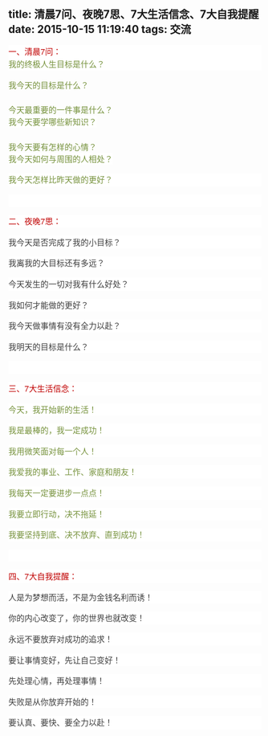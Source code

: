 title: 清晨7问、夜晚7思、7大生活信念、7大自我提醒
date: 2015-10-15 11:19:40
tags: 交流
---
<body>
<a name="281"/>

<div>
<div style="word-wrap: break-word; -webkit-nbsp-mode: space; -webkit-line-break: after-white-space;"><p style="max-width: 100%; word-wrap: normal; box-sizing: border-box !important; min-height: 1em; white-space: normal; color: rgb(62, 62, 62); font-family: &apos;Helvetica Neue&apos;, Helvetica, &apos;Hiragino Sans GB&apos;, &apos;Microsoft YaHei&apos;, 微软雅黑, Arial, sans-serif; font-size: 16px; font-style: normal; font-variant: normal; font-weight: normal; letter-spacing: normal; line-height: 25.6000003814697px; orphans: auto; text-align: start; text-indent: 0px; text-transform: none; widows: auto; word-spacing: 0px; -webkit-text-stroke-width: 0px; background-color: rgb(255, 255, 255);"><span style="max-width: 100%; word-wrap: break-word !important; box-sizing: border-box !important; color: rgb(192, 0, 0);">一、清晨7问：</span><span style="max-width: 100%; word-wrap: break-word !important; box-sizing: border-box !important; color: rgb(192, 0, 0);"><br style="max-width: 100%; word-wrap: break-word !important; box-sizing: border-box !important;"/><span style="color: rgb(118, 146, 60);">我的终极人生目标是什么？</span></span></p><div style="font-size: 16px;"><span style="max-width: 100%; word-wrap: break-word !important; box-sizing: border-box !important; color: rgb(118, 146, 60);">我今天的目标是什么？</span></div><div style="font-size: 16px;"><font color="#76923C"><span style="line-height: 25px;"><br/></span></font></div><div style="font-size: 16px;"><span style="max-width: 100%; word-wrap: break-word !important; box-sizing: border-box !important; color: rgb(118, 146, 60);">今天最重要的一件事是什么？</span></div><div><span style="max-width: 100%; word-wrap: break-word !important; box-sizing: border-box !important; color: rgb(118, 146, 60);"><span style="font-family: &apos;Helvetica Neue&apos;, Helvetica, &apos;Hiragino Sans GB&apos;, &apos;Microsoft YaHei&apos;, 微软雅黑, Arial, sans-serif; font-size: 16px; line-height: 25px; background-color: rgb(255, 255, 255);">我今天要学哪些新知识？</span></span></div><div><span style="font-family: &apos;Helvetica Neue&apos;, Helvetica, &apos;Hiragino Sans GB&apos;, &apos;Microsoft YaHei&apos;, 微软雅黑, Arial, sans-serif; font-size: 16px; line-height: 25px; background-color: rgb(255, 255, 255);"><br/></span></div><div style="font-size: 16px;"><span style="max-width: 100%; word-wrap: break-word !important; box-sizing: border-box !important; color: rgb(118, 146, 60);">我今天要有怎样的心情？</span></div><div><span style="max-width: 100%; word-wrap: break-word !important; box-sizing: border-box !important; color: rgb(118, 146, 60);"><span style="font-family: &apos;Helvetica Neue&apos;, Helvetica, &apos;Hiragino Sans GB&apos;, &apos;Microsoft YaHei&apos;, 微软雅黑, Arial, sans-serif; font-size: 16px; line-height: 25px; background-color: rgb(255, 255, 255);">我今天如何与周围的人相处？</span></span></div><p style="max-width: 100%; word-wrap: normal; box-sizing: border-box !important; min-height: 1em; white-space: normal; color: rgb(62, 62, 62); font-family: &apos;Helvetica Neue&apos;, Helvetica, &apos;Hiragino Sans GB&apos;, &apos;Microsoft YaHei&apos;, 微软雅黑, Arial, sans-serif; font-size: 16px; font-style: normal; font-variant: normal; font-weight: normal; letter-spacing: normal; line-height: 25.6000003814697px; orphans: auto; text-align: start; text-indent: 0px; text-transform: none; widows: auto; word-spacing: 0px; -webkit-text-stroke-width: 0px; background-color: rgb(255, 255, 255);"><span style="max-width: 100%; word-wrap: break-word !important; box-sizing: border-box !important; color: rgb(118, 146, 60);">我今天怎样比昨天做的更好？</span></p><p style="max-width: 100%; word-wrap: normal; box-sizing: border-box !important; min-height: 1em; white-space: normal; color: rgb(62, 62, 62); font-family: &apos;Helvetica Neue&apos;, Helvetica, &apos;Hiragino Sans GB&apos;, &apos;Microsoft YaHei&apos;, 微软雅黑, Arial, sans-serif; font-size: 16px; font-style: normal; font-variant: normal; font-weight: normal; letter-spacing: normal; line-height: 25.6000003814697px; orphans: auto; text-align: start; text-indent: 0px; text-transform: none; widows: auto; word-spacing: 0px; -webkit-text-stroke-width: 0px; background-color: rgb(255, 255, 255);">　　</p><p style="max-width: 100%; word-wrap: normal; box-sizing: border-box !important; min-height: 1em; white-space: normal; color: rgb(62, 62, 62); font-family: &apos;Helvetica Neue&apos;, Helvetica, &apos;Hiragino Sans GB&apos;, &apos;Microsoft YaHei&apos;, 微软雅黑, Arial, sans-serif; font-size: 16px; font-style: normal; font-variant: normal; font-weight: normal; letter-spacing: normal; line-height: 25.6000003814697px; orphans: auto; text-align: start; text-indent: 0px; text-transform: none; widows: auto; word-spacing: 0px; -webkit-text-stroke-width: 0px; background-color: rgb(255, 255, 255);"><span style="max-width: 100%; word-wrap: break-word !important; box-sizing: border-box !important; color: rgb(192, 0, 0);">二、夜晚7思：</span></p><p style="max-width: 100%; word-wrap: normal; box-sizing: border-box !important; min-height: 1em; white-space: normal; color: rgb(62, 62, 62); font-family: &apos;Helvetica Neue&apos;, Helvetica, &apos;Hiragino Sans GB&apos;, &apos;Microsoft YaHei&apos;, 微软雅黑, Arial, sans-serif; font-size: 16px; font-style: normal; font-variant: normal; font-weight: normal; letter-spacing: normal; line-height: 25.6000003814697px; orphans: auto; text-align: start; text-indent: 0px; text-transform: none; widows: auto; word-spacing: 0px; -webkit-text-stroke-width: 0px; background-color: rgb(255, 255, 255);">我今天是否完成了我的小目标？</p><p style="max-width: 100%; word-wrap: normal; box-sizing: border-box !important; min-height: 1em; white-space: normal; color: rgb(62, 62, 62); font-family: &apos;Helvetica Neue&apos;, Helvetica, &apos;Hiragino Sans GB&apos;, &apos;Microsoft YaHei&apos;, 微软雅黑, Arial, sans-serif; font-size: 16px; font-style: normal; font-variant: normal; font-weight: normal; letter-spacing: normal; line-height: 25.6000003814697px; orphans: auto; text-align: start; text-indent: 0px; text-transform: none; widows: auto; word-spacing: 0px; -webkit-text-stroke-width: 0px; background-color: rgb(255, 255, 255);">我离我的大目标还有多远？</p><p style="max-width: 100%; word-wrap: normal; box-sizing: border-box !important; min-height: 1em; white-space: normal; color: rgb(62, 62, 62); font-family: &apos;Helvetica Neue&apos;, Helvetica, &apos;Hiragino Sans GB&apos;, &apos;Microsoft YaHei&apos;, 微软雅黑, Arial, sans-serif; font-size: 16px; font-style: normal; font-variant: normal; font-weight: normal; letter-spacing: normal; line-height: 25.6000003814697px; orphans: auto; text-align: start; text-indent: 0px; text-transform: none; widows: auto; word-spacing: 0px; -webkit-text-stroke-width: 0px; background-color: rgb(255, 255, 255);">今天发生的一切对我有什么好处？</p><p style="max-width: 100%; word-wrap: normal; box-sizing: border-box !important; min-height: 1em; white-space: normal; color: rgb(62, 62, 62); font-family: &apos;Helvetica Neue&apos;, Helvetica, &apos;Hiragino Sans GB&apos;, &apos;Microsoft YaHei&apos;, 微软雅黑, Arial, sans-serif; font-size: 16px; font-style: normal; font-variant: normal; font-weight: normal; letter-spacing: normal; line-height: 25.6000003814697px; orphans: auto; text-align: start; text-indent: 0px; text-transform: none; widows: auto; word-spacing: 0px; -webkit-text-stroke-width: 0px; background-color: rgb(255, 255, 255);">我如何才能做的更好？</p><p style="max-width: 100%; word-wrap: normal; box-sizing: border-box !important; min-height: 1em; white-space: normal; color: rgb(62, 62, 62); font-family: &apos;Helvetica Neue&apos;, Helvetica, &apos;Hiragino Sans GB&apos;, &apos;Microsoft YaHei&apos;, 微软雅黑, Arial, sans-serif; font-size: 16px; font-style: normal; font-variant: normal; font-weight: normal; letter-spacing: normal; line-height: 25.6000003814697px; orphans: auto; text-align: start; text-indent: 0px; text-transform: none; widows: auto; word-spacing: 0px; -webkit-text-stroke-width: 0px; background-color: rgb(255, 255, 255);">我今天做事情有没有全力以赴？</p><p style="max-width: 100%; word-wrap: normal; box-sizing: border-box !important; min-height: 1em; white-space: normal; color: rgb(62, 62, 62); font-family: &apos;Helvetica Neue&apos;, Helvetica, &apos;Hiragino Sans GB&apos;, &apos;Microsoft YaHei&apos;, 微软雅黑, Arial, sans-serif; font-size: 16px; font-style: normal; font-variant: normal; font-weight: normal; letter-spacing: normal; line-height: 25.6000003814697px; orphans: auto; text-align: start; text-indent: 0px; text-transform: none; widows: auto; word-spacing: 0px; -webkit-text-stroke-width: 0px; background-color: rgb(255, 255, 255);">我明天的目标是什么？</p><p style="max-width: 100%; word-wrap: normal; box-sizing: border-box !important; min-height: 1em; white-space: normal; color: rgb(62, 62, 62); font-family: &apos;Helvetica Neue&apos;, Helvetica, &apos;Hiragino Sans GB&apos;, &apos;Microsoft YaHei&apos;, 微软雅黑, Arial, sans-serif; font-size: 16px; font-style: normal; font-variant: normal; font-weight: normal; letter-spacing: normal; line-height: 25.6000003814697px; orphans: auto; text-align: start; text-indent: 0px; text-transform: none; widows: auto; word-spacing: 0px; -webkit-text-stroke-width: 0px; background-color: rgb(255, 255, 255);">　　</p><p style="max-width: 100%; word-wrap: normal; box-sizing: border-box !important; min-height: 1em; white-space: normal; color: rgb(62, 62, 62); font-family: &apos;Helvetica Neue&apos;, Helvetica, &apos;Hiragino Sans GB&apos;, &apos;Microsoft YaHei&apos;, 微软雅黑, Arial, sans-serif; font-size: 16px; font-style: normal; font-variant: normal; font-weight: normal; letter-spacing: normal; line-height: 25.6000003814697px; orphans: auto; text-align: start; text-indent: 0px; text-transform: none; widows: auto; word-spacing: 0px; -webkit-text-stroke-width: 0px; background-color: rgb(255, 255, 255);"><span style="max-width: 100%; word-wrap: break-word !important; box-sizing: border-box !important; color: rgb(192, 0, 0);">三、7大生活信念：</span></p><p style="max-width: 100%; word-wrap: normal; box-sizing: border-box !important; min-height: 1em; white-space: normal; color: rgb(62, 62, 62); font-family: &apos;Helvetica Neue&apos;, Helvetica, &apos;Hiragino Sans GB&apos;, &apos;Microsoft YaHei&apos;, 微软雅黑, Arial, sans-serif; font-size: 16px; font-style: normal; font-variant: normal; font-weight: normal; letter-spacing: normal; line-height: 25.6000003814697px; orphans: auto; text-align: start; text-indent: 0px; text-transform: none; widows: auto; word-spacing: 0px; -webkit-text-stroke-width: 0px; background-color: rgb(255, 255, 255);"><span style="max-width: 100%; word-wrap: break-word !important; box-sizing: border-box !important; color: rgb(118, 146, 60);">今天，我开始新的生活！</span></p><p style="max-width: 100%; word-wrap: normal; box-sizing: border-box !important; min-height: 1em; white-space: normal; color: rgb(62, 62, 62); font-family: &apos;Helvetica Neue&apos;, Helvetica, &apos;Hiragino Sans GB&apos;, &apos;Microsoft YaHei&apos;, 微软雅黑, Arial, sans-serif; font-size: 16px; font-style: normal; font-variant: normal; font-weight: normal; letter-spacing: normal; line-height: 25.6000003814697px; orphans: auto; text-align: start; text-indent: 0px; text-transform: none; widows: auto; word-spacing: 0px; -webkit-text-stroke-width: 0px; background-color: rgb(255, 255, 255);"><span style="max-width: 100%; word-wrap: break-word !important; box-sizing: border-box !important; color: rgb(118, 146, 60);">我是最棒的，我一定成功！</span></p><p style="max-width: 100%; word-wrap: normal; box-sizing: border-box !important; min-height: 1em; white-space: normal; color: rgb(62, 62, 62); font-family: &apos;Helvetica Neue&apos;, Helvetica, &apos;Hiragino Sans GB&apos;, &apos;Microsoft YaHei&apos;, 微软雅黑, Arial, sans-serif; font-size: 16px; font-style: normal; font-variant: normal; font-weight: normal; letter-spacing: normal; line-height: 25.6000003814697px; orphans: auto; text-align: start; text-indent: 0px; text-transform: none; widows: auto; word-spacing: 0px; -webkit-text-stroke-width: 0px; background-color: rgb(255, 255, 255);"><span style="max-width: 100%; word-wrap: break-word !important; box-sizing: border-box !important; color: rgb(118, 146, 60);">我用微笑面对每一个人！</span></p><p style="max-width: 100%; word-wrap: normal; box-sizing: border-box !important; min-height: 1em; white-space: normal; color: rgb(62, 62, 62); font-family: &apos;Helvetica Neue&apos;, Helvetica, &apos;Hiragino Sans GB&apos;, &apos;Microsoft YaHei&apos;, 微软雅黑, Arial, sans-serif; font-size: 16px; font-style: normal; font-variant: normal; font-weight: normal; letter-spacing: normal; line-height: 25.6000003814697px; orphans: auto; text-align: start; text-indent: 0px; text-transform: none; widows: auto; word-spacing: 0px; -webkit-text-stroke-width: 0px; background-color: rgb(255, 255, 255);"><span style="max-width: 100%; word-wrap: break-word !important; box-sizing: border-box !important; color: rgb(118, 146, 60);">我爱我的事业、工作、家庭和朋友！</span></p><p style="max-width: 100%; word-wrap: normal; box-sizing: border-box !important; min-height: 1em; white-space: normal; color: rgb(62, 62, 62); font-family: &apos;Helvetica Neue&apos;, Helvetica, &apos;Hiragino Sans GB&apos;, &apos;Microsoft YaHei&apos;, 微软雅黑, Arial, sans-serif; font-size: 16px; font-style: normal; font-variant: normal; font-weight: normal; letter-spacing: normal; line-height: 25.6000003814697px; orphans: auto; text-align: start; text-indent: 0px; text-transform: none; widows: auto; word-spacing: 0px; -webkit-text-stroke-width: 0px; background-color: rgb(255, 255, 255);"><span style="max-width: 100%; word-wrap: break-word !important; box-sizing: border-box !important; color: rgb(118, 146, 60);">我每天一定要进步一点点！</span></p><p style="max-width: 100%; word-wrap: normal; box-sizing: border-box !important; min-height: 1em; white-space: normal; color: rgb(62, 62, 62); font-family: &apos;Helvetica Neue&apos;, Helvetica, &apos;Hiragino Sans GB&apos;, &apos;Microsoft YaHei&apos;, 微软雅黑, Arial, sans-serif; font-size: 16px; font-style: normal; font-variant: normal; font-weight: normal; letter-spacing: normal; line-height: 25.6000003814697px; orphans: auto; text-align: start; text-indent: 0px; text-transform: none; widows: auto; word-spacing: 0px; -webkit-text-stroke-width: 0px; background-color: rgb(255, 255, 255);"><span style="max-width: 100%; word-wrap: break-word !important; box-sizing: border-box !important; color: rgb(118, 146, 60);">我要立即行动，决不拖延！</span></p><p style="max-width: 100%; word-wrap: normal; box-sizing: border-box !important; min-height: 1em; white-space: normal; color: rgb(62, 62, 62); font-family: &apos;Helvetica Neue&apos;, Helvetica, &apos;Hiragino Sans GB&apos;, &apos;Microsoft YaHei&apos;, 微软雅黑, Arial, sans-serif; font-size: 16px; font-style: normal; font-variant: normal; font-weight: normal; letter-spacing: normal; line-height: 25.6000003814697px; orphans: auto; text-align: start; text-indent: 0px; text-transform: none; widows: auto; word-spacing: 0px; -webkit-text-stroke-width: 0px; background-color: rgb(255, 255, 255);"><span style="max-width: 100%; word-wrap: break-word !important; box-sizing: border-box !important; color: rgb(118, 146, 60);">我要坚持到底、决不放弃、直到成功！</span></p><p style="max-width: 100%; word-wrap: normal; box-sizing: border-box !important; min-height: 1em; white-space: normal; color: rgb(62, 62, 62); font-family: &apos;Helvetica Neue&apos;, Helvetica, &apos;Hiragino Sans GB&apos;, &apos;Microsoft YaHei&apos;, 微软雅黑, Arial, sans-serif; font-size: 16px; font-style: normal; font-variant: normal; font-weight: normal; letter-spacing: normal; line-height: 25.6000003814697px; orphans: auto; text-align: start; text-indent: 0px; text-transform: none; widows: auto; word-spacing: 0px; -webkit-text-stroke-width: 0px; background-color: rgb(255, 255, 255);">　　</p><p style="max-width: 100%; word-wrap: normal; box-sizing: border-box !important; min-height: 1em; white-space: normal; color: rgb(62, 62, 62); font-family: &apos;Helvetica Neue&apos;, Helvetica, &apos;Hiragino Sans GB&apos;, &apos;Microsoft YaHei&apos;, 微软雅黑, Arial, sans-serif; font-size: 16px; font-style: normal; font-variant: normal; font-weight: normal; letter-spacing: normal; line-height: 25.6000003814697px; orphans: auto; text-align: start; text-indent: 0px; text-transform: none; widows: auto; word-spacing: 0px; -webkit-text-stroke-width: 0px; background-color: rgb(255, 255, 255);"><span style="max-width: 100%; word-wrap: break-word !important; box-sizing: border-box !important; color: rgb(192, 0, 0);">四、7大自我提醒：</span></p><p style="max-width: 100%; word-wrap: normal; box-sizing: border-box !important; min-height: 1em; white-space: normal; color: rgb(62, 62, 62); font-family: &apos;Helvetica Neue&apos;, Helvetica, &apos;Hiragino Sans GB&apos;, &apos;Microsoft YaHei&apos;, 微软雅黑, Arial, sans-serif; font-size: 16px; font-style: normal; font-variant: normal; font-weight: normal; letter-spacing: normal; line-height: 25.6000003814697px; orphans: auto; text-align: start; text-indent: 0px; text-transform: none; widows: auto; word-spacing: 0px; -webkit-text-stroke-width: 0px; background-color: rgb(255, 255, 255);">人是为梦想而活，不是为金钱名利而诱！</p><p style="max-width: 100%; word-wrap: normal; box-sizing: border-box !important; min-height: 1em; white-space: normal; color: rgb(62, 62, 62); font-family: &apos;Helvetica Neue&apos;, Helvetica, &apos;Hiragino Sans GB&apos;, &apos;Microsoft YaHei&apos;, 微软雅黑, Arial, sans-serif; font-size: 16px; font-style: normal; font-variant: normal; font-weight: normal; letter-spacing: normal; line-height: 25.6000003814697px; orphans: auto; text-align: start; text-indent: 0px; text-transform: none; widows: auto; word-spacing: 0px; -webkit-text-stroke-width: 0px; background-color: rgb(255, 255, 255);">你的内心改变了，你的世界也就改变！</p><p style="max-width: 100%; word-wrap: normal; box-sizing: border-box !important; min-height: 1em; white-space: normal; color: rgb(62, 62, 62); font-family: &apos;Helvetica Neue&apos;, Helvetica, &apos;Hiragino Sans GB&apos;, &apos;Microsoft YaHei&apos;, 微软雅黑, Arial, sans-serif; font-size: 16px; font-style: normal; font-variant: normal; font-weight: normal; letter-spacing: normal; line-height: 25.6000003814697px; orphans: auto; text-align: start; text-indent: 0px; text-transform: none; widows: auto; word-spacing: 0px; -webkit-text-stroke-width: 0px; background-color: rgb(255, 255, 255);">永远不要放弃对成功的追求！</p><p style="max-width: 100%; word-wrap: normal; box-sizing: border-box !important; min-height: 1em; white-space: normal; color: rgb(62, 62, 62); font-family: &apos;Helvetica Neue&apos;, Helvetica, &apos;Hiragino Sans GB&apos;, &apos;Microsoft YaHei&apos;, 微软雅黑, Arial, sans-serif; font-size: 16px; font-style: normal; font-variant: normal; font-weight: normal; letter-spacing: normal; line-height: 25.6000003814697px; orphans: auto; text-align: start; text-indent: 0px; text-transform: none; widows: auto; word-spacing: 0px; -webkit-text-stroke-width: 0px; background-color: rgb(255, 255, 255);">要让事情变好，先让自己变好！</p><p style="max-width: 100%; word-wrap: normal; box-sizing: border-box !important; min-height: 1em; white-space: normal; color: rgb(62, 62, 62); font-family: &apos;Helvetica Neue&apos;, Helvetica, &apos;Hiragino Sans GB&apos;, &apos;Microsoft YaHei&apos;, 微软雅黑, Arial, sans-serif; font-size: 16px; font-style: normal; font-variant: normal; font-weight: normal; letter-spacing: normal; line-height: 25.6000003814697px; orphans: auto; text-align: start; text-indent: 0px; text-transform: none; widows: auto; word-spacing: 0px; -webkit-text-stroke-width: 0px; background-color: rgb(255, 255, 255);">先处理心情，再处理事情！</p><p style="max-width: 100%; word-wrap: normal; box-sizing: border-box !important; min-height: 1em; white-space: normal; color: rgb(62, 62, 62); font-family: &apos;Helvetica Neue&apos;, Helvetica, &apos;Hiragino Sans GB&apos;, &apos;Microsoft YaHei&apos;, 微软雅黑, Arial, sans-serif; font-size: 16px; font-style: normal; font-variant: normal; font-weight: normal; letter-spacing: normal; line-height: 25.6000003814697px; orphans: auto; text-align: start; text-indent: 0px; text-transform: none; widows: auto; word-spacing: 0px; -webkit-text-stroke-width: 0px; background-color: rgb(255, 255, 255);">失败是从你放弃开始的！</p><p style="max-width: 100%; word-wrap: normal; box-sizing: border-box !important; min-height: 1em; white-space: normal; color: rgb(62, 62, 62); font-family: &apos;Helvetica Neue&apos;, Helvetica, &apos;Hiragino Sans GB&apos;, &apos;Microsoft YaHei&apos;, 微软雅黑, Arial, sans-serif; font-size: 16px; font-style: normal; font-variant: normal; font-weight: normal; letter-spacing: normal; line-height: 25.6000003814697px; orphans: auto; text-align: start; text-indent: 0px; text-transform: none; widows: auto; word-spacing: 0px; -webkit-text-stroke-width: 0px; background-color: rgb(255, 255, 255);">要认真、要快、要全力以赴！ </p></div>
</div></body>